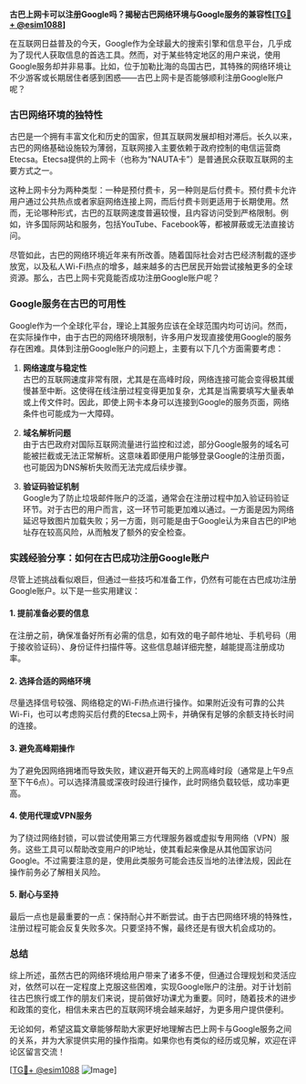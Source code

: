 **古巴上网卡可以注册Google吗？揭秘古巴网络环境与Google服务的兼容性[[TG💪+ @esim1088](https://t.me/s/esim1088)]**

在互联网日益普及的今天，Google作为全球最大的搜索引擎和信息平台，几乎成为了现代人获取信息的首选工具。然而，对于某些特定地区的用户来说，使用Google服务却并非易事。比如，位于加勒比海的岛国古巴，其特殊的网络环境让不少游客或长期居住者感到困惑——古巴上网卡是否能够顺利注册Google账户呢？

### 古巴网络环境的独特性

古巴是一个拥有丰富文化和历史的国家，但其互联网发展却相对滞后。长久以来，古巴的网络基础设施较为薄弱，互联网接入主要依赖于政府控制的电信运营商Etecsa。Etecsa提供的上网卡（也称为“NAUTA卡”）是普通民众获取互联网的主要方式之一。

这种上网卡分为两种类型：一种是预付费卡，另一种则是后付费卡。预付费卡允许用户通过公共热点或者家庭网络连接上网，而后付费卡则更适用于长期使用。然而，无论哪种形式，古巴的互联网速度普遍较慢，且内容访问受到严格限制。例如，许多国际网站和服务，包括YouTube、Facebook等，都被屏蔽或无法直接访问。

尽管如此，古巴的网络环境近年来有所改善。随着国际社会对古巴经济制裁的逐步放宽，以及私人Wi-Fi热点的增多，越来越多的古巴居民开始尝试接触更多的全球资源。那么，古巴上网卡究竟能否成功注册Google账户呢？

### Google服务在古巴的可用性

Google作为一个全球化平台，理论上其服务应该在全球范围内均可访问。然而，在实际操作中，由于古巴的网络环境限制，许多用户发现直接使用Google的服务存在困难。具体到注册Google账户的问题上，主要有以下几个方面需要考虑：

1. **网络速度与稳定性**  
   古巴的互联网速度非常有限，尤其是在高峰时段，网络连接可能会变得极其缓慢甚至中断。这使得在线注册过程变得更加复杂，尤其是当需要填写大量表单或上传文件时。因此，即使上网卡本身可以连接到Google的服务页面，网络条件也可能成为一大障碍。

2. **域名解析问题**  
   由于古巴政府对国际互联网流量进行监控和过滤，部分Google服务的域名可能被拦截或无法正常解析。这意味着即便用户能够登录Google的注册页面，也可能因为DNS解析失败而无法完成后续步骤。

3. **验证码验证机制**  
   Google为了防止垃圾邮件账户的泛滥，通常会在注册过程中加入验证码验证环节。对于古巴的用户而言，这一环节可能更加难以通过。一方面是因为网络延迟导致图片加载失败；另一方面，则可能是由于Google认为来自古巴的IP地址存在较高风险，从而触发了额外的安全检查。

### 实践经验分享：如何在古巴成功注册Google账户

尽管上述挑战看似艰巨，但通过一些技巧和准备工作，仍然有可能在古巴成功注册Google账户。以下是一些实用建议：

#### 1. 提前准备必要的信息
在注册之前，确保准备好所有必需的信息，如有效的电子邮件地址、手机号码（用于接收验证码）、身份证件扫描件等。这些信息越详细完整，越能提高注册成功率。

#### 2. 选择合适的网络环境
尽量选择信号较强、网络稳定的Wi-Fi热点进行操作。如果附近没有可靠的公共Wi-Fi，也可以考虑购买后付费的Etecsa上网卡，并确保有足够的余额支持长时间的连接。

#### 3. 避免高峰期操作
为了避免因网络拥堵而导致失败，建议避开每天的上网高峰时段（通常是上午9点至下午6点）。可以选择清晨或深夜时段进行操作，此时网络负载较低，成功率更高。

#### 4. 使用代理或VPN服务
为了绕过网络封锁，可以尝试使用第三方代理服务器或虚拟专用网络（VPN）服务。这些工具可以帮助改变用户的IP地址，使其看起来像是从其他国家访问Google。不过需要注意的是，使用此类服务可能会违反当地的法律法规，因此在操作前务必了解相关风险。

#### 5. 耐心与坚持
最后一点也是最重要的一点：保持耐心并不断尝试。由于古巴网络环境的特殊性，注册过程可能会反复失败多次。只要坚持不懈，最终还是有很大机会成功的。

### 总结

综上所述，虽然古巴的网络环境给用户带来了诸多不便，但通过合理规划和灵活应对，依然可以在一定程度上克服这些困难，实现Google账户的注册。对于计划前往古巴旅行或工作的朋友们来说，提前做好功课尤为重要。同时，随着技术的进步和政策的变化，相信未来古巴的互联网环境会越来越好，为更多用户提供便利。

无论如何，希望这篇文章能够帮助大家更好地理解古巴上网卡与Google服务之间的关系，并为大家提供实用的操作指南。如果你也有类似的经历或见解，欢迎在评论区留言交流！

[[TG💪+ @esim1088](https://t.me/s/esim1088) ![Image](https://i.postimg.cc/4NQfJmqS/Snipaste-2025-05-13-00-14-12.png)]